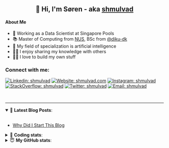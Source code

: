 <h2 align="center">
	👋 Hi, I'm Søren - aka <a href="https://shmulvad.com">shmulvad</a>
</h2>

#### About Me
- 🤖 Working as a Data Scientist at Singapore Pools
- 📚 Master of Computing from [NUS], BSc from [@diku-dk]
- 🧠 My field of specialization is artificial intelligence
- 👨‍🏫 I enjoy sharing my knowledge with others
- 👨‍💻 I love to build my own stuff

### Connect with me:

[![Linkedin: shmulvad](https://img.shields.io/badge/shmulvad-blue?style=flat&logo=Linkedin&logoColor=white)][linkedin]
[![Website: shmulvad.com](https://img.shields.io/badge/shmulvad.com-47CCCC?&style=flat&logo=Google-Chrome&logoColor=white)][website]
[![Instagram: shmulvad](https://img.shields.io/badge/-@shmulvad-purple?style=flat&logo=Instagram&logoColor=white)][instagram]
[![StackOverflow: shmulvad](https://img.shields.io/badge/shmulvad-FE7A16?style=flat&logo=stack-overflow&logoColor=white)][stackOverflow]
[![Twitter: shmulvad](https://img.shields.io/badge/@shmulvad-1ca0f1?style=flat&logo=twitter&logoColor=white)][twitter]
[![Email: shmulvad](https://img.shields.io/badge/shmulvad-D14836?style=flat&logo=gmail&logoColor=white)][mail]

<br />

---

<details open>
 <summary>📕 <b>Latest Blog Posts</b>: </summary>

<br>

<!-- BLOG-POST-LIST:START -->
- [Why Did I Start This Blog](https://shmulvad.com/blog/why-did-start-this-blog)
<!-- BLOG-POST-LIST:END -->

</details>

<!-- --- -->

<details>
 <summary>🤖 <b>Coding stats</b>: </summary>

<br>

NOTE: Doesn't track coding at work or work done in environments such as Jupyter Notebooks.

<!--START_SECTION:waka-->
![Code Time](http://img.shields.io/badge/Code%20Time-2%2C009%20hrs%2036%20mins-blue)

**I'm a Night 🦉** 

```text
🌞 Morning                512 commits         ██░░░░░░░░░░░░░░░░░░░░░░░   08.86 % 
🌆 Daytime                1510 commits        ███████░░░░░░░░░░░░░░░░░░   26.14 % 
🌃 Evening                2439 commits        ███████████░░░░░░░░░░░░░░   42.22 % 
🌙 Night                  1316 commits        ██████░░░░░░░░░░░░░░░░░░░   22.78 % 
```


📊 **This Week I Spent My Time On** 

```text
💬 Programming Languages: 
Python                   8 hrs 16 mins       ██████████░░░░░░░░░░░░░░░   41.92 % 
HTML                     5 hrs 42 mins       ███████░░░░░░░░░░░░░░░░░░   28.90 % 
JavaScript               3 hrs               ████░░░░░░░░░░░░░░░░░░░░░   15.28 % 
CSS                      2 hrs 4 mins        ███░░░░░░░░░░░░░░░░░░░░░░   10.49 % 
Other                    35 mins             █░░░░░░░░░░░░░░░░░░░░░░░░   02.98 % 

🔥 Editors: 
VS Code                  19 hrs 9 mins       ████████████████████████░   97.03 % 
Zsh                      35 mins             █░░░░░░░░░░░░░░░░░░░░░░░░   02.97 % 

🐱‍💻 Projects: 
overvaagning-admin       18 hrs 34 mins      ████████████████████████░   94.09 % 
hit-locator              1 hr                █░░░░░░░░░░░░░░░░░░░░░░░░   05.12 % 
AdminLTE-3.2.0 2         6 mins              ░░░░░░░░░░░░░░░░░░░░░░░░░   00.54 % 
Terminal                 2 mins              ░░░░░░░░░░░░░░░░░░░░░░░░░   00.24 % 
```


 Last Updated on 10/07/2023 18:44:14 UTC
<!--END_SECTION:waka-->

</details>

<!-- --- -->

<details>
 <summary>😇 <b>My GitHub stats</b>: </summary>

<br>

<img align="left" alt="shmulvad's Github Stats" src="https://github-readme-stats.vercel.app/api?username=shmulvad&show_icons=true&hide_border=true" />

</details>



[website]: https://shmulvad.com
[twitter]: https://twitter.com/shmulvad
[linkedin]: https://linkedin.com/in/shmulvad
[instagram]: https://instagram.com/shmulvad
[stackOverflow]: https://stackoverflow.com/users/9248793/shmulvad
[mail]: mailto:shmulvad@gmail.com
[@diku-dk]: https://github.com/diku-dk
[github]: https://github.com/shmulvad
[NUS]: https://www.nus.edu.sg